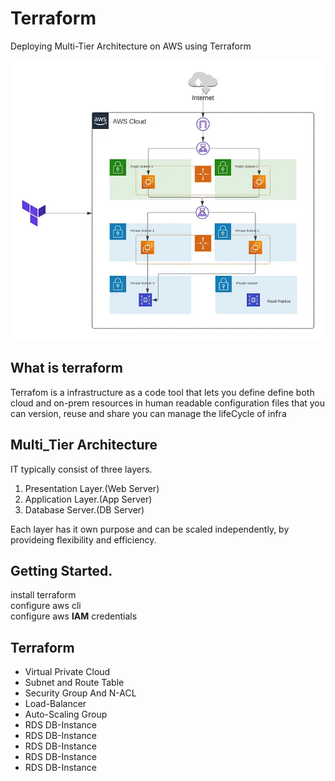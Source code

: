 # Terraform
Deploying Multi-Tier Architecture on AWS using Terraform

![alt text](arch.webp)

## What is terraform
Terrafom is a infrastructure as a code tool that lets you define 
    define both cloud and on-prem resources in human readable configuration
    files that you can version, reuse and share 
    you can manage the lifeCycle of infra

## Multi_Tier Architecture 
IT typically consist of three layers.
1. Presentation Layer.(Web Server)
2. Application Layer.(App Server)
3. Database Server.(DB Server)

Each layer has it own purpose and can be scaled independently, by provideing flexibility and efficiency. 

## Getting Started.

install terraform<br>
configure aws cli<br>
configure aws <b>IAM</b> credentials

## Terraform 

<ul>
<li>Virtual Private Cloud</li>
<li>Subnet and Route Table</li>
<li>Security Group And N-ACL</li>
<li>Load-Balancer</li>
<li>Auto-Scaling Group</li>
<li>RDS DB-Instance</li>
<li>RDS DB-Instance</li>
<li>RDS DB-Instance</li>
<li>RDS DB-Instance</li>
<li>RDS DB-Instance</li>
</ul>

